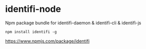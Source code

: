 # identifi-node
Npm package bundle for identifi-daemon &amp; identifi-cli &amp; identifi-js

    npm install identifi -g

https://www.npmjs.com/package/identifi
